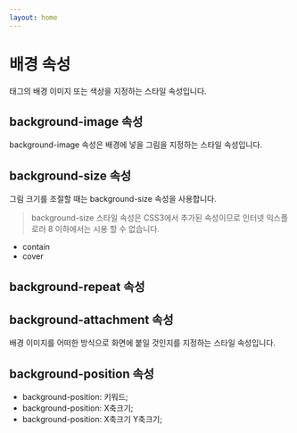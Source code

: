 ```yaml
---
layout: home
---
```


# 배경 속성
태그의 배경 이미지 또는 색상을 지정하는 스타일 속성입니다.


## background-image 속성
background-image 속성은 배경에 넣을 그림을 지정하는 스타일 속성입니다.

## background-size 속성
그림 크기를 조절할 때는 background-size 속성을 사용합니다.

> background-size 스타일 속성은 CSS3에서 추가된 속성이므로 인터넷 익스플로러 8 이하에서는 시용 할 수 없습니다.

* contain
* cover


## background-repeat 속성


## background-attachment 속성
배경 이미지를 어떠한 방식으로 화면에 붙일 것인지를 지정하는 
스타일 속성입니다.


## background-position 속성

* background-position:  키워드;
* background-position: X축크기;
* background-position: X축크기 Y축크기;









